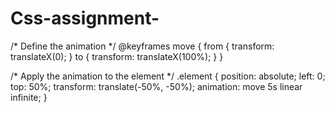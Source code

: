 # Css-assignment-
/* Define the animation */
@keyframes move {
  from {
    transform: translateX(0);
  }
  to {
    transform: translateX(100%);
  }
}

/* Apply the animation to the element */
.element {
  position: absolute;
  left: 0;
  top: 50%;
  transform: translate(-50%, -50%);
  animation: move 5s linear infinite;
}
